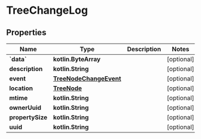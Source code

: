 
# TreeChangeLog

## Properties
| Name | Type | Description | Notes |
| ------------ | ------------- | ------------- | ------------- |
| **&#x60;data&#x60;** | **kotlin.ByteArray** |  |  [optional] |
| **description** | **kotlin.String** |  |  [optional] |
| **event** | [**TreeNodeChangeEvent**](TreeNodeChangeEvent.md) |  |  [optional] |
| **location** | [**TreeNode**](TreeNode.md) |  |  [optional] |
| **mtime** | **kotlin.String** |  |  [optional] |
| **ownerUuid** | **kotlin.String** |  |  [optional] |
| **propertySize** | **kotlin.String** |  |  [optional] |
| **uuid** | **kotlin.String** |  |  [optional] |



